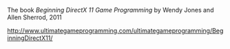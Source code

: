 The book *Beginning DirectX 11 Game Programming* by Wendy Jones and Allen Sherrod, 2011

http://www.ultimategameprogramming.com/ultimategameprogramming/BeginningDirectX11/
